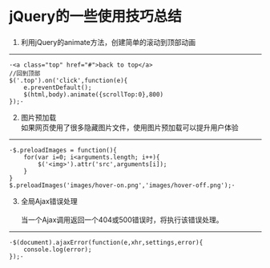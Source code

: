# jQuery的一些使用技巧总结
###
1. 利用jQuery的animate方法，创建简单的滚动到顶部动画<br>
  ***
	·<a class="top" href="#">back to top</a>
	//回到顶部  
	$('.top').on('click',function(e){ 
		e.preventDefault();
		$(html,body).animate({scrollTop:0},800)
	});·
2. 图片预加载<br>
  如果网页使用了很多隐藏图片文件，使用图片预加载可以提升用户体验    
  ***
	·$.preloadImages = function(){
		for(var i=0; i<arguments.length; i++){
			$('<img>').attr('src',arguments[i]);
		}
	}
	$.preloadImages('images/hover-on.png','images/hover-off.png');·
3. 全局Ajax错误处理<br>  
  当一个Ajax调用返回一个404或500错误时，将执行该错误处理。   
  ***
	·$(document).ajaxError(function(e,xhr,settings,error){
		console.log(error);
	});·
